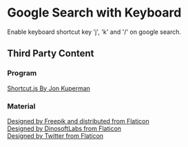 # Google Search with Keyboard

Enable keyboard shortcut key 'j', 'k' and '/' on google search.

## Third Party Content

### Program

[Shortcut.js By Jon Kuperman](https://github.com/jkup/shortcut)

### Material

[Designed by Freepik and distributed from Flaticon](https://www.flaticon.com/packs/google-2)  
[Designed by DinosoftLabs from Flaticon](https://www.flaticon.com/free-icon/keyboard_346063)  
[Designed by Twitter from Flaticon](https://www.flaticon.com/packs/characters-and-numbers)  
